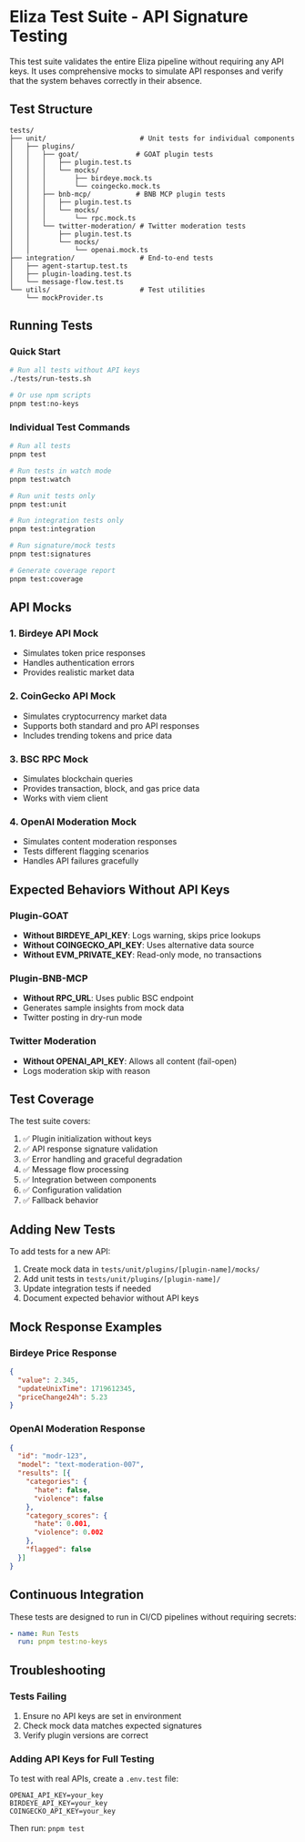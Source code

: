 # Eliza Test Suite - API Signature Testing

This test suite validates the entire Eliza pipeline without requiring any API keys. It uses comprehensive mocks to simulate API responses and verify that the system behaves correctly in their absence.

## Test Structure

```
tests/
├── unit/                       # Unit tests for individual components
│   ├── plugins/
│   │   ├── goat/              # GOAT plugin tests
│   │   │   ├── plugin.test.ts
│   │   │   └── mocks/
│   │   │       ├── birdeye.mock.ts
│   │   │       └── coingecko.mock.ts
│   │   ├── bnb-mcp/           # BNB MCP plugin tests
│   │   │   ├── plugin.test.ts
│   │   │   └── mocks/
│   │   │       └── rpc.mock.ts
│   │   └── twitter-moderation/ # Twitter moderation tests
│   │       ├── plugin.test.ts
│   │       └── mocks/
│   │           └── openai.mock.ts
├── integration/                # End-to-end tests
│   ├── agent-startup.test.ts
│   ├── plugin-loading.test.ts
│   └── message-flow.test.ts
└── utils/                      # Test utilities
    └── mockProvider.ts
```

## Running Tests

### Quick Start
```bash
# Run all tests without API keys
./tests/run-tests.sh

# Or use npm scripts
pnpm test:no-keys
```

### Individual Test Commands
```bash
# Run all tests
pnpm test

# Run tests in watch mode
pnpm test:watch

# Run unit tests only
pnpm test:unit

# Run integration tests only
pnpm test:integration

# Run signature/mock tests
pnpm test:signatures

# Generate coverage report
pnpm test:coverage
```

## API Mocks

### 1. Birdeye API Mock
- Simulates token price responses
- Handles authentication errors
- Provides realistic market data

### 2. CoinGecko API Mock
- Simulates cryptocurrency market data
- Supports both standard and pro API responses
- Includes trending tokens and price data

### 3. BSC RPC Mock
- Simulates blockchain queries
- Provides transaction, block, and gas price data
- Works with viem client

### 4. OpenAI Moderation Mock
- Simulates content moderation responses
- Tests different flagging scenarios
- Handles API failures gracefully

## Expected Behaviors Without API Keys

### Plugin-GOAT
- **Without BIRDEYE_API_KEY**: Logs warning, skips price lookups
- **Without COINGECKO_API_KEY**: Uses alternative data source
- **Without EVM_PRIVATE_KEY**: Read-only mode, no transactions

### Plugin-BNB-MCP
- **Without RPC_URL**: Uses public BSC endpoint
- Generates sample insights from mock data
- Twitter posting in dry-run mode

### Twitter Moderation
- **Without OPENAI_API_KEY**: Allows all content (fail-open)
- Logs moderation skip with reason

## Test Coverage

The test suite covers:
1. ✅ Plugin initialization without keys
2. ✅ API response signature validation
3. ✅ Error handling and graceful degradation
4. ✅ Message flow processing
5. ✅ Integration between components
6. ✅ Configuration validation
7. ✅ Fallback behavior

## Adding New Tests

To add tests for a new API:

1. Create mock data in `tests/unit/plugins/[plugin-name]/mocks/`
2. Add unit tests in `tests/unit/plugins/[plugin-name]/`
3. Update integration tests if needed
4. Document expected behavior without API keys

## Mock Response Examples

### Birdeye Price Response
```json
{
  "value": 2.345,
  "updateUnixTime": 1719612345,
  "priceChange24h": 5.23
}
```

### OpenAI Moderation Response
```json
{
  "id": "modr-123",
  "model": "text-moderation-007",
  "results": [{
    "categories": {
      "hate": false,
      "violence": false
    },
    "category_scores": {
      "hate": 0.001,
      "violence": 0.002
    },
    "flagged": false
  }]
}
```

## Continuous Integration

These tests are designed to run in CI/CD pipelines without requiring secrets:
```yaml
- name: Run Tests
  run: pnpm test:no-keys
```

## Troubleshooting

### Tests Failing
1. Ensure no API keys are set in environment
2. Check mock data matches expected signatures
3. Verify plugin versions are correct

### Adding API Keys for Full Testing
To test with real APIs, create a `.env.test` file:
```env
OPENAI_API_KEY=your_key
BIRDEYE_API_KEY=your_key
COINGECKO_API_KEY=your_key
```

Then run: `pnpm test`